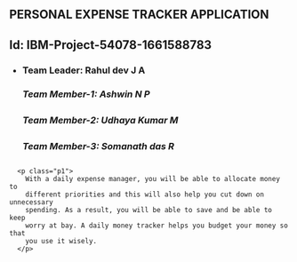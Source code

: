 <!DOCTYPE html>
<html lang="en">
  <head>
    <meta charset="UTF-8" />
    <meta name="viewport" content="width=device-width, initial-scale=1.0" />
  </head>
 
  <body>
    <h2><b> PERSONAL EXPENSE TRACKER APPLICATION </b></h2>
    <h2>
      <b> Id: IBM-Project-54078-1661588783 </b>
    </h2>
    <ul>
      <h3>
        <li>
          <h4>Team Leader: Rahul dev J A</h4>
          <h5>Team Member-1: Ashwin N P</h5>
          <h5>Team Member-2: Udhaya Kumar M</h5>
          <h5>Team Member-3: Somanath das R</h5>
        </li>
      </h3>
    </ul>

      <p class="p1">
        With a daily expense manager, you will be able to allocate money to
        different priorities and this will also help you cut down on unnecessary
        spending. As a result, you will be able to save and be able to keep
        worry at bay. A daily money tracker helps you budget your money so that
        you use it wisely.
      </p>
   
  </body>
</html>
